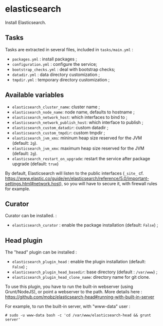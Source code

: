 # elasticsearch

Install Elasticsearch.

## Tasks

Tasks are extracted in several files, included in `tasks/main.yml` :

* `packages.yml` : install packages ;
* `configuration.yml` : configure the service;
* `bootstrap_checks.yml` : deal with bootstrap checks;
* `datadir.yml` : data directory customization ;
* `tmpdir.yml` : temporary directory customization ;

## Available variables

* `elasticsearch_cluster_name`: cluster name ;
* `elasticsearch_node_name`: node name, defaults to hostname ;
* `elasticsearch_network_host`: which interfaces to bind to ;
* `elasticsearch_network_publish_host`: which interface to publish ;
* `elasticsearch_custom_datadir`: custom datadir ;
* `elasticsearch_custom_tmpdir`: custom tmpdir ;
* `elasticsearch_jvm_xms`: mininum heap size reserved for the JVM (default: `2g`).
* `elasticsearch_jvm_xmx`: maximum heap size reserved for the JVM (default: `2g`).
* `elasticsearch_restart_on_upgrade`: restart the service after package upgrade (default: `true`)

By default, Elasticsearch will listen to the public interfaces (`_site_` cf. https://www.elastic.co/guide/en/elasticsearch/reference/5.0/important-settings.html#network.host), so you will have to secure it, with firewall rules for example.

## Curator

Curator can be installed. :

* `elasticsearch_curator` : enable the package installation (default: `False`) ;

## Head plugin

The "head" plugin can be installed :

* `elasticsearch_plugin_head` : enable the plugin installation (default: `False`) ;
* `elasticsearch_plugin_head_basedir`: base directory (default : `/var/www`) ;
* `elasticsearch_plugin_head_clone_name`: directory name for git clone.

To use this plugin, you have to run the built-in webserver (using Grunt/NodeJS), or point a webserver to the path. More details here : https://github.com/mobz/elasticsearch-head#running-with-built-in-server

For example, to run the built-in server, with "www-data" user :

```
# sudo -u www-data bash -c 'cd /var/www/elasticsearch-head && grunt server'
```
